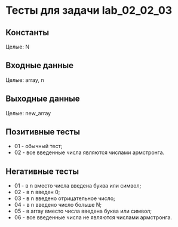 # Тесты для задачи lab_02_02_03

## Константы
Целые: N

## Входные данные
Целые: array, n

## Выходные данные
Целые: new_array

## Позитивные тесты
- 01 - обычный тест;
- 02 - все введенные числа являются числами армстронга.


## Негативные тесты
- 01 - в n вместо числа введена буква или символ;
- 02 - в n введен 0;
- 03 - в n введено отрицательное число;
- 04 - в n введено число больше N;
- 05 - в array вместо числа введена буква или символ;
- 06 - все введенные числа не являются числами армстронга.